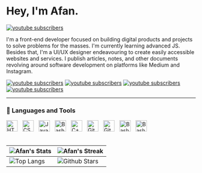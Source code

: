 # Hey, I'm Afan.

<p align="left">
      <a href="https://afankhan.com/">
         <img alt="youtube subscribers" title="Personal Website" src="https://cdn.discordapp.com/attachments/852801977499123712/1046825535105400832/Banner_Twitter_1.png"/></a>
</p>

I'm a front-end developer focused on building digital products and projects to solve problems for the masses. I'm currently learning advanced JS. Besides that, I'm a UI/UX designer endeavouring to create easily accessible websites and services. I publish articles, notes, and other documents revolving around software development on platforms like Medium and Instagram.

<p align="left">
      <a href="https://afankhan.com/">
         <img alt="youtube subscribers" title="Personal Website" src="https://custom-icon-badges.demolab.com/badge/-Personal%20Website-yellow?style=for-the-badge&logoColor=white&logo=people"/></a>
      <a href="https://afankhan.com/coming-soon.html">
         <img alt="youtube subscribers" title="Portfolio" src="https://custom-icon-badges.demolab.com/badge/-Portfolio-orange?style=for-the-badge&logoColor=white&logo=versions"/></a>
      <a href="https://afankhan.com/discord">
         <img alt="youtube subscribers" title="Discord" src="https://custom-icon-badges.demolab.com/badge/-Discord-blue?style=for-the-badge&logoColor=white&logo=discord"/></a>
      <a href="https://afankhan.com/twitter">
         <img alt="youtube subscribers" title="Twitter" src="https://custom-icon-badges.demolab.com/badge/-Twitter-purple?style=for-the-badge&logoColor=white&logo=twitter"/></a>  
</p>

---

### 🧰 Languages and Tools

<img align="left" alt="HTML" width="30px" style="padding-right:10px;" src="https://cdn.jsdelivr.net/gh/devicons/devicon/icons/html5/html5-plain.svg" />
<img align="left" alt="CSS" width="30px" style="padding-right:10px;" src="https://cdn.jsdelivr.net/gh/devicons/devicon/icons/css3/css3-plain.svg" />
<img align="left" alt="JavaScript" width="30px" style="padding-right:10px;" src="https://cdn.jsdelivr.net/gh/devicons/devicon/icons/javascript/javascript-plain.svg" />
<img align="left" alt="Bash" width="30px" style="padding-right:10px;" src="https://cdn.jsdelivr.net/gh/devicons/devicon/icons/c/c-original.svg" />
<img align="left" alt="C++" width="30px" style="padding-right:10px;" src="https://cdn.jsdelivr.net/gh/devicons/devicon/icons/cplusplus/cplusplus-line.svg" />
<img align="left" alt="Git" width="30px" style="padding-right:10px;" src="https://cdn.jsdelivr.net/gh/devicons/devicon/icons/git/git-original.svg" />
<img align="left" alt="GitHub" width="30px" style="padding-right:10px;" src="https://cdn.jsdelivr.net/gh/devicons/devicon/icons/github/github-original.svg" />
<img align="left" alt="Bash" width="30px" style="padding-right:10px;" src="https://cdn.jsdelivr.net/gh/devicons/devicon/icons/bash/bash-original.svg" />
<img align="left" alt="Bash" width="30px" style="padding-right:10px;" src="https://cdn.jsdelivr.net/gh/devicons/devicon/icons/behance/behance-original.svg" />

<br>
<br>
<br>

| ![Afan's Stats](https://github-readme-stats.vercel.app/api?username=justmrkhan&show_icons=true&theme=tokyonight) | ![Afan's Streak](https://github-readme-streak-stats.herokuapp.com/?user=justmrkhan&theme=tokyonight)                                                                                                                  |
| ---------------------------------------------------------------------------------------------------------------- | --------------------------------------------------------------------------------------------------------------------------------------------------------------------------------------------------------------------- |
| ![Top Langs](https://github-readme-stats.vercel.app/api/top-langs/?username=justmrkhan&theme=tokyonight)         | ![Github Stars](https://github-readme-stats.vercel.app/api?username=justmrkhan&show_icons=true&locale=en&count_private=true&hide_rank=true&custom_title=My%20GitHub%20Stats&disable_animations=true&theme=tokyonight) |

<br>
